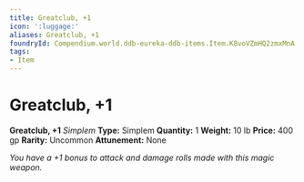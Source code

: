 ```yaml
---
title: Greatclub, +1
icon: ':luggage:'
aliases: Greatclub, +1
foundryId: Compendium.world.ddb-eureka-ddb-items.Item.K8voVZmHQ2zmxMnA
tags:
- Item
---
```


# Greatclub, +1

**Greatclub, +1**
_Simplem_
**Type:** Simplem
**Quantity:** 1
**Weight:** 10 lb
**Price:** 400 gp
**Rarity:** Uncommon
**Attunement:** None

*You have a +1 bonus to attack and damage rolls made with this magic weapon.*
